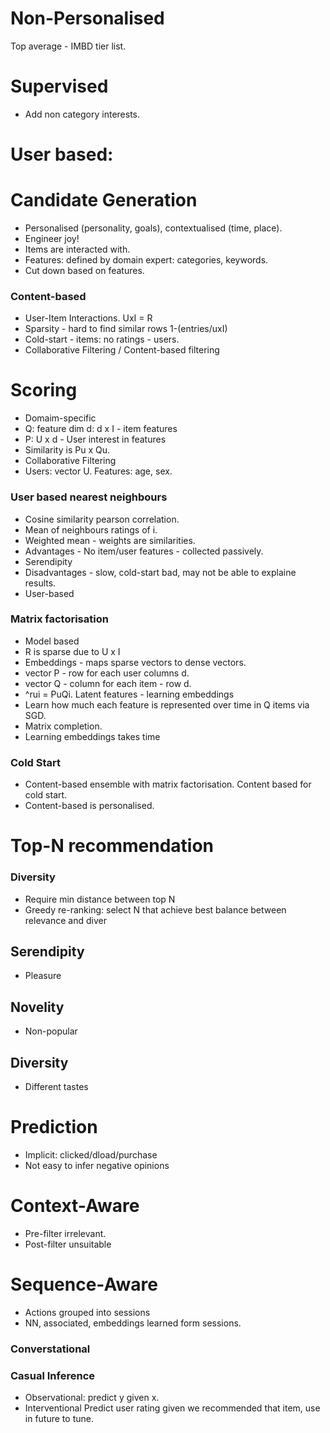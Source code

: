 # Non-Personalised
Top average - IMBD tier list.
# Supervised
- Add non category interests.
# User based:
# Candidate Generation
- Personalised (personality, goals), contextualised (time, place).
- Engineer joy!
- Items are interacted with.
- Features: defined by domain expert: categories, keywords.
- Cut down based on features.
### Content-based
- User-Item Interactions. UxI = R
- Sparsity - hard to find similar rows 1-(entries/uxI)
- Cold-start - items: no ratings - users.
- Collaborative Filtering / Content-based filtering
# Scoring
- Domaim-specific
- Q: feature dim d: d x I - item features
- P: U x d - User interest in features
- Similarity is Pu x Qu.
- Collaborative Filtering 
- Users: vector U. Features: age, sex.
### User based nearest neighbours
- Cosine similarity pearson correlation.
- Mean of neighbours ratings of i.
- Weighted mean - weights are similarities.
- Advantages - No item/user features - collected passively.
- Serendipity
- Disadvantages - slow, cold-start bad, may not be able to explaine results.
- User-based
### Matrix factorisation
- Model based
- R is sparse due to U x I
- Embeddings - maps sparse vectors to dense vectors.
- vector P - row for each user columns d.
- vector Q - column for each item - row d.
- ^rui = PuQi.
 Latent features - learning embeddings
- Learn how much each feature is represented over time in Q items via SGD.
- Matrix completion.
- Learning embeddings takes time
### Cold Start
- Content-based ensemble with matrix factorisation. Content based for cold start.
- Content-based is personalised.
# Top-N recommendation
### Diversity
-  Require min distance between top N
- Greedy re-ranking: select N that achieve best balance between relevance and diver
## Serendipity
- Pleasure
## Novelity
- Non-popular
## Diversity
- Different tastes

# Prediction
- Implicit: clicked/dload/purchase
- Not easy to infer negative opinions
# Context-Aware
- Pre-filter irrelevant.
- Post-filter unsuitable
# Sequence-Aware
- Actions grouped into sessions
- NN, associated, embeddings learned form sessions.
### Converstational
### Casual Inference
- Observational: predict y given x.
- Interventional Predict user rating given we recommended that item, use in future to tune.
